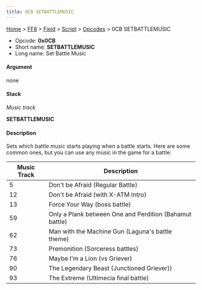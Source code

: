 ```yaml
---
title: 0CB SETBATTLEMUSIC
---
```


[Home](../../../../Main%20Page.md.md) > [FF8](../../../../FF8.md) > [Field](../../../Field.md) > [Script](../../Script.md) > [Opcodes](../Opcodes.md) > 0CB SETBATTLEMUSIC

-   Opcode: **0x0CB**
-   Short name: **SETBATTLEMUSIC**
-   Long name: Set Battle Music

#### Argument

none

#### Stack

  
*Music track*

**SETBATTLEMUSIC**

#### Description

Sets which battle music starts playing when a battle starts. Here are
some common ones, but you can use any music in the game for a battle:

| Music Track | Description                                             |
|-------------|---------------------------------------------------------|
| 5           | Don't be Afraid (Regular Battle)                        |
| 12          | Don't be Afraid (with X-ATM Intro)                      |
| 13          | Force Your Way (boss battle)                            |
| 59          | Only a Plank between One and Perdition (Bahamut battle) |
| 62          | Man with the Machine Gun (Laguna's battle theme)        |
| 73          | Premonition (Sorceress battles)                         |
| 76          | Maybe I'm a Lion (vs Griever)                           |
| 90          | The Legendary Beast (Junctioned Griever))               |
| 93          | The Extreme (Ultimecia final battle)                    |
